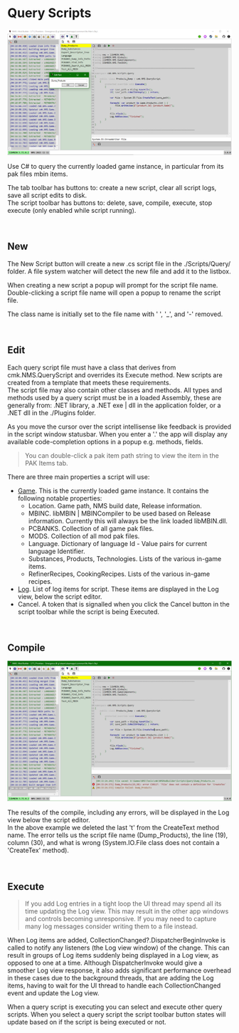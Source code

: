# Query Scripts
![](ScriptQuery.png)

Use C# to query the currently loaded game instance, in particular from its pak files mbin items.

The tab toolbar has buttons to: create a new script, clear all script logs, save all script edits to disk.</br>
The script toolbar has buttons to: delete, save, compile, execute, stop execute (only enabled while script running).

</br>

## New
The New Script button will create a new .cs script file in the ./Scripts/Query/ folder.
A file system watcher will detect the new file and add it to the listbox.

When creating a new script a popup will prompt for the script file name.</br>
Double-clicking a script file name will open a popup to rename the script file.

The class name is initially set to the file name with ' ', '_', and '-' removed.

</br>

## Edit
Each query script file must have a class that derives from cmk.NMS.QueryScript and overrides its Execute method.
New scripts are created from a template that meets these requirements.</br>
The script file may also contain other classes and methods.
All types and methods used by a query script must be in a loaded Assembly, these are generally from: .NET library, a .NET exe | dll in the application folder, or a .NET dll in the ./Plugins folder.

As you move the cursor over the script intellisense like feedback is provided in the script window statusbar.
When you enter a '.' the app will display any available code-completion options in a popup e.g. methods, fields.

> You can double-click a pak item path string to view the item in the PAK Items tab.

There are three main properties a script will use:

- [Game](../../../Common/NMS/Game/Game.Data.cs).  This is the currently loaded game instance.  It contains the following notable properties:
  - Location.  Game path, NMS build date, Release information.
  - MBINC.  libMBIN | MBINCompiler to be used based on Release information.
    Currently this will always be the link loaded libMBIN.dll.
  - PCBANKS.  Collection of all game pak files.
  - MODS.  Collection of all mod pak files.
  - Language.  Dictionary of language Id - Value pairs for current language Identifier.
  - Substances, Products, Technologies.  Lists of the various in-game items.
  - RefinerRecipes, CookingRecipes.  Lists of the various in-game recipes.
- [Log](../../../Common/Utility/Log.cs).  List of log items for script.  These items are displayed in the Log view, below the script editor.
- Cancel.  A token that is signalled when you click the Cancel button in the script toolbar while the script is being Executed.

</br>

## Compile
![](ScriptQueryCompile.png)

The results of the compile, including any errors, will be displayed in the Log view below the script editor.</br>
In the above example we deleted the last 't' from the CreateText method name.
The error tells us the script file name (Dump_Products), the line (19), column (30), and what is wrong (System.IO.File class does not contain a 'CreateTex' method).

</br>

## Execute

> If you add Log entries in a tight loop the UI thread may spend all its time updating the Log view.
> This may result in the other app windows and controls becoming unresponsive.
> If you may need to capture many log messages consider writing them to a file instead.

When Log items are added, CollectionChanged?.DispatcherBeginInvoke is called to notify any listeners (the Log view window) of the change.
This can result in groups of Log items suddenly being displayed in a Log view,
as opposed to one at a time.  Although DispatcherInvoke would give a smoother Log view response,
it also adds significant performance overhead in these cases due to the background threads, that are adding the Log items, 
having to wait for the UI thread to handle each CollectionChanged event and update the Log view.

When a query script is executing you can select and execute other query scripts.
When you select a query script the script toolbar button states will update based on if the script is being executed or not.

</br>
